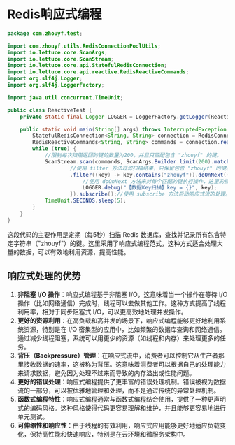 # Redis响应式编程

```java
package com.zhouyf.test;

import com.zhouyf.utils.RedisConnectionPoolUtils;
import io.lettuce.core.ScanArgs;
import io.lettuce.core.ScanStream;
import io.lettuce.core.api.StatefulRedisConnection;
import io.lettuce.core.api.reactive.RedisReactiveCommands;
import org.slf4j.Logger;
import org.slf4j.LoggerFactory;

import java.util.concurrent.TimeUnit;

public class ReactiveTest {
    private static final Logger LOGGER = LoggerFactory.getLogger(ReactiveTest.class);

    public static void main(String[] args) throws InterruptedException {
        StatefulRedisConnection<String, String> connection = RedisConnectionPoolUtils.getConnection();
        RedisReactiveCommands<String, String> commands = connection.reactive();
        while (true) {
            //限制每次扫描返回的键的数量为200，并且只匹配包含 "zhouyf" 的键。
            ScanStream.scan(commands, ScanArgs.Builder.limit(200).match("*zhouyf*"))
                    //使用 filter 方法过滤扫描结果，只保留包含 "zhouyf" 的键。
                    .filter((key) -> key.contains("zhouyf")).doOnNext((key) -> {
                        //使用 doOnNext 方法来对每个匹配的键执行操作，这里的操作是记录日志。
                        LOGGER.debug("【数据Key扫描】key = {}", key);
                    }).subscribe();//使用 subscribe 方法启动响应式流的处理。
            TimeUnit.SECONDS.sleep(5);
        }
    }
}
```

这段代码的主要作用是定期（每5秒）扫描 Redis 数据库，查找并记录所有包含特定字符串（"zhouyf"）的键。这里采用了响应式编程范式，这种方式适合处理大量的数据，可以有效地利用资源，提高性能。

## 响应式处理的优势

1. **非阻塞 I/O 操作**：响应式编程基于非阻塞 I/O，这意味着当一个操作在等待 I/O 操作（比如网络通信）完成时，线程可以去做其他工作。这种方式提高了线程利用率，相对于同步阻塞式 I/O，可以更高效地处理并发操作。
2. **更好的资源利用**：在高负载和高并发的场景下，响应式编程能够更好地利用系统资源，特别是在 I/O 密集型的应用中，比如频繁的数据库查询和网络通信。通过减少线程阻塞，系统可以用更少的资源（如线程和内存）来处理更多的任务。
3. **背压（Backpressure）管理**：在响应式流中，消费者可以控制它从生产者那里接收数据的速率，这被称为背压。这意味着消费者可以根据自己的处理能力来请求数据，避免因为处理不过来而导致的内存溢出或性能问题。
4. **更好的错误处理**：响应式编程提供了更丰富的错误处理机制。错误被视为数据流的一部分，可以被优雅地管理和处理，而不是通过传统的异常处理机制。
5. **函数式编程特性**：响应式编程通常与函数式编程结合使用，提供了一种更声明式的编码风格。这种风格使得代码更容易理解和维护，并且能够更容易地进行单元测试。
6. **可伸缩性和响应性**：由于线程的有效利用，响应式应用能够更好地适应负载变化，保持高性能和快速响应，特别是在云环境和微服务架构中。
